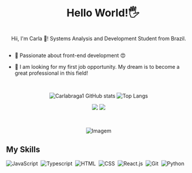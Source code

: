 <div id="user-content-toc">
  <ul align="center">
    <summary><h1 style="display: inline-block">Hello World!🖐</h1></summary>
</div>
<p align="center">
  Hii, I'm Carla 🌻! Systems Analysis and Development Student from Brazil.
  
##

  - 🌱 Passionate about front-end development 😍

  - 🔭 I am looking for my first job opportunity. My dream is to become a great professional in this field!
</p>
 
 &nbsp;
 &nbsp;
<div align="center">
  
![Carlabraga1 GitHub stats](https://github-readme-stats.vercel.app/api?username=carlabraga1&show_icons=true&theme=great-gatsby) 
![Top Langs](https://github-readme-stats.vercel.app/api/top-langs/?username=carlabraga1&layout=compact&show_icons=true&theme=great-gatsby)
</div>
 
 
 <div align="center">   
<a href = "mailto:carlabraga799@gmail.com"> <img src="https://img.shields.io/badge/-Gmail-%23333?style=for-the-badge&logo=gmail&logoColor=white" target="_blank"></a>
<a href="https://www.linkedin.com/in/carla-braga-vargas/" target="_blank"><img src="https://img.shields.io/badge/-LinkedIn-%230077B5?style=for-the-badge&logo=linkedin&logoColor=white"  target="_blank"></a> 
  
 &nbsp;
 &nbsp;
   
</div>
<p align="center">
  <img align="center" src="https://media.giphy.com/media/xQ7NKUKR2qg0jQ5uwC/giphy.gif" alt="Imagem">
</p>


## My Skills
 
![JavaScript](https://img.shields.io/badge/JavaScript-F7DF1E?style=for-the-badge&logo=javascript&logoColor=black)&nbsp;
![Typescript](https://img.shields.io/badge/TypeScript-007ACC?style=for-the-badge&logo=typescript&logoColor=white)&nbsp;
![HTML](https://img.shields.io/badge/HTML5-E34F26?style=for-the-badge&logo=html5&logoColor=white)&nbsp;
![CSS](https://img.shields.io/badge/CSS3-1572B6?style=for-the-badge&logo=css3&logoColor=white)&nbsp;
![React.js](https://img.shields.io/badge/React-20232A?style=for-the-badge&logo=react&logoColor=61DAFB)&nbsp;
![Git](https://img.shields.io/badge/GIT-E44C30?style=for-the-badge&logo=git&logoColor=white)&nbsp;
![Python](https://img.shields.io/badge/Python-14354C?style=for-the-badge&logo=python&logoColor=white)&nbsp;

&nbsp;&nbsp;
 

  








